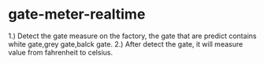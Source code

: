 # gate-meter-realtime
   1.) Detect the gate measure on the factory, the gate that are predict contains white gate,grey gate,balck gate. 
   2.) After detect the gate, it will measure value from fahrenheit to celsius. 
